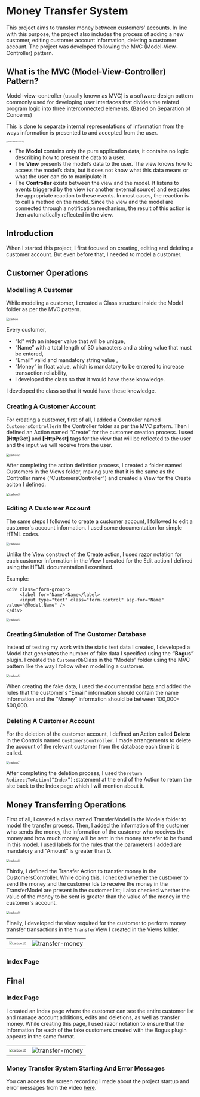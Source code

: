 # Money Transfer System

This project aims to transfer money between customers' accounts. In line with this purpose, the project also includes the process of adding a new customer, editing customer account information, deleting a customer account. The project was developed following the MVC (Model-View-Controller) pattern.



## What is the MVC (Model-View-Controller) Pattern?

Model–view–controller (usually known as MVC) is a software design pattern commonly used for developing user interfaces that divides the related program logic into three interconnected elements. (Based on Separation of Concerns)

This is done to separate internal representations of information from the ways information is presented to and accepted from the user.

<img src="https://raw.githubusercontent.com/EmirhannSahinn/Money-Transfer-System/main/items/mvc-process.png" alt="1200px-MVC-Process.svg" style="zoom:25%;"/>

- The **Model** contains only the pure application data, it contains no logic describing how to present the data to a user.
- The **View** presents the model’s data to the user. The view knows how to access the model’s data, but it does not know what this data means or what the user can do to manipulate it.
- The **Controller** exists between the view and the model. It listens to events triggered by the view (or another external source) and executes the appropriate reaction to these events. In most cases, the reaction is to call a method on the model. Since the view and the model are connected through a notification mechanism, the result of this action is then automatically reflected in the view.



## Introduction

When I started this project, I first focused on creating, editing and deleting a customer account. But even before that, I needed to model a customer.



## Customer Operations

### Modelling A Customer

While modeling a customer, I created a Class structure inside the Model folder as per the MVC pattern.

<img src="https://raw.githubusercontent.com/EmirhannSahinn/Money-Transfer-System/main/items/carbon.png" alt="carbon" style="zoom:50%;" />

Every customer,

- “Id” with an integer value that will be unique,
- “Name” with a total length of 30 characters and a string value that must be entered,
- “Email” valid and mandatory string value ,
- “Money” in float value, which is mandatory to be entered to increase transaction reliability,
- I developed the class so that it would have these knowledge.

I developed the class so that it would have these knowledge.

### Creating A Customer Account

For creating a customer, first of all, I added a Controller named `CustomersController`in the Controller folder as per the MVC pattern. Then I defined an Action named “Create” for the customer creation process. I used **[HttpGet]** and **[HttpPost]** tags for the view that will be reflected to the user and the input we will receive from the user.

<img src="https://raw.githubusercontent.com/EmirhannSahinn/Money-Transfer-System/main/items/carbon2.png" alt="carbon2" style="zoom:50%;" />

After completing the action definition process, I created a folder named Customers in the Views folder, making sure that it is the same as the Controller name (“CustomersController”) and created a View for the Create aciton I defined.

<img src="https://raw.githubusercontent.com/EmirhannSahinn/Money-Transfer-System/main/items/carbon3.png" alt="carbon3" style="zoom:50%;" />

### Editing A Customer Account

The same steps I followed to create a customer account, I followed to edit a customer's account information. I used some documentation for simple HTML codes.

<img src="https://raw.githubusercontent.com/EmirhannSahinn/Money-Transfer-System/main/items/carbon4.png" alt="carbon4" style="zoom:50%;" />

Unlike the View construct of the Create action, I used razor notation for each customer information in the View I created for the Edit action I defined using the HTML documentation I examined.

Example:

````````
<div class="form-group">
     <label for="Name">Name</label>
     <input type="text" class="form-control" asp-for="Name" value="@Model.Name" />
</div>
````````



<img src="https://raw.githubusercontent.com/EmirhannSahinn/Money-Transfer-System/main/items/carbon5.png" alt="carbon5" style="zoom:50%;" />

### Creating Simulation of The Customer Database 

Instead of testing my work with the static test data I created, I developed a Model that generates the number of fake data I specified using the **“Bogus”** plugin. I created the `CustomerDb`Class in the “Models” folder using the MVC pattern like the way I follow when modelling a customer.   

<img src="https://raw.githubusercontent.com/EmirhannSahinn/Money-Transfer-System/main/items/carbon6.png" alt="carbon5" style="zoom:50%;" />



When creating the fake data, I used the documentation <a href="https://wildermuth.com/2023/01/29/generating-sample-data-with-bogus/" target="_blank">here</a> and added the rules that the customer's “Email” information should contain the name information and the “Money” information should be between 100,000-500,000.

### Deleting A Customer Account

For the deletion of the customer account, I defined an Action called **Delete** in the Controls named `CustomersController`. I made arrangements to delete the account of the relevant customer from the database each time it is called.

<img src="https://raw.githubusercontent.com/EmirhannSahinn/Money-Transfer-System/main/items/carbon7.png" alt="carbon7" style="zoom:50%;" />

After completing the deletion process, I used the`return RedirectToAction(“Index”);`statement at the end of the Action to return the site back to the Index page which I will mention about it.

## Money Transferring Operations

First of all, I created a class named TransferModel in the Models folder to model the transfer process. Then, I added the information of the customer who sends the money, the information of the customer who receives the money and how much money will be sent in the money transfer to be found in this model. I used labels for the rules that the parameters I added are mandatory and “Amount” is greater than 0.

<img src="https://raw.githubusercontent.com/EmirhannSahinn/Money-Transfer-System/main/items/carbon8.png" alt="carbon8" style="zoom:50%;" />

Thirdly, I defined the Transfer Action to transfer money in the CustomersController. While doing this, I checked whether the customer to send the money and the customer Ids to receive the money in the TransferModel are present in the customer list; I also checked whether the value of the money to be sent is greater than the value of the money in the customer's account.  

<img src="https://raw.githubusercontent.com/EmirhannSahinn/Money-Transfer-System/main/items/carbon9.png" alt="carbon9" style="zoom:50%;" />

Finally, I developed the view required for the customer to perform money transfer transactions in the `Transfer`View I created in the Views folder.

<table border="0">
 <tr>
    <td><img src="https://raw.githubusercontent.com/EmirhannSahinn/Money-Transfer-System/main/items/carbon10.png" alt="carbon10" style="zoom:50%;" /></td>
    <td><img src="https://raw.githubusercontent.com/EmirhannSahinn/Money-Transfer-System/main/items/transfer-money.png" alt="transfer-money" /></td>
 </tr>
</table>


### Index Page
## Final

### Index Page

I created an Index page where the customer can see the entire customer list and manage account additions, edits and deletions, as well as transfer money. While creating this page, I used razor notation to ensure that the information for each of the fake customers created with the Bogus plugin appears in the same format. 

<table border="0">
 <tr>
    <td><img src="https://raw.githubusercontent.com/EmirhannSahinn/Money-Transfer-System/main/items/carbon11.png" alt="carbon10" style="zoom:50%;" /></td>
    <td><img src="https://raw.githubusercontent.com/EmirhannSahinn/Money-Transfer-System/main/items/customer-list.png" alt="transfer-money" /></td>
 </tr>
</table>

### Money Transfer System Starting And Error Messages

You can access the screen recording I made about the project startup and error messages from the video [here](https://youtu.be/cN0PbWHESI4).
